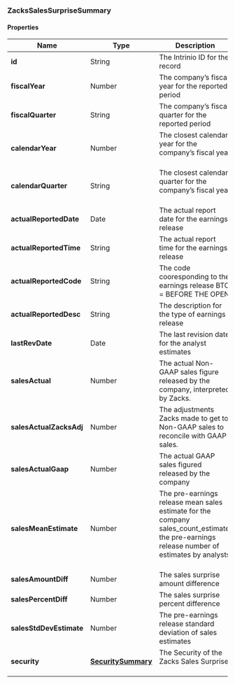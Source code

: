 
[//]: # (CLASS:ZacksSalesSurpriseSummary)

[//]: # (KIND:object)

### ZacksSalesSurpriseSummary

#### Properties

[//]: # (START_DEFINITION)

Name | Type | Description
------------ | ------------- | -------------
**id** | String | The Intrinio ID for the record &nbsp;
**fiscalYear** | Number | The company’s fiscal year for the reported period &nbsp;
**fiscalQuarter** | String | The company’s fiscal quarter for the reported period &nbsp;
**calendarYear** | Number | The closest calendar year for the company’s fiscal year &nbsp;
**calendarQuarter** | String | The closest calendar quarter for the company’s fiscal year &nbsp;
**actualReportedDate** | Date | The actual report date for the earnings release &nbsp;
**actualReportedTime** | String | The actual report time for the earnings release &nbsp;
**actualReportedCode** | String | The code cooresponding to the earnings release  BTO &#x3D; BEFORE THE OPEN | DTM &#x3D; DURING THE MARKET | AMC &#x3D; AFTER MARKET CLOSE &nbsp;
**actualReportedDesc** | String | The description for the type of earnings release &nbsp;
**lastRevDate** | Date | The last revision date for the analyst estimates &nbsp;
**salesActual** | Number | The actual Non-GAAP sales figure released by the company, interpreted by Zacks. &nbsp;
**salesActualZacksAdj** | Number | The adjustments Zacks made to get to Non-GAAP sales to reconcile with GAAP sales. &nbsp;
**salesActualGaap** | Number | The actual GAAP sales figured released by the company &nbsp;
**salesMeanEstimate** | Number | The pre-earnings release mean sales estimate for the company sales_count_estimate; the pre-earnings release number of estimates by analysts &nbsp;
**salesAmountDiff** | Number | The sales surprise amount difference &nbsp;
**salesPercentDiff** | Number | The sales surprise percent difference &nbsp;
**salesStdDevEstimate** | Number | The pre-earnings release standard deviation of sales estimates &nbsp;
**security** | [**SecuritySummary**](SecuritySummary.md) | The Security of the Zacks Sales Surprise &nbsp;

[//]: # (END_DEFINITION)


[//]: # (CONTAINED_CLASS:SecuritySummary)





